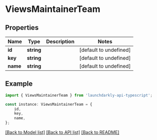 # ViewsMaintainerTeam


## Properties

Name | Type | Description | Notes
------------ | ------------- | ------------- | -------------
**id** | **string** |  | [default to undefined]
**key** | **string** |  | [default to undefined]
**name** | **string** |  | [default to undefined]

## Example

```typescript
import { ViewsMaintainerTeam } from 'launchdarkly-api-typescript';

const instance: ViewsMaintainerTeam = {
    id,
    key,
    name,
};
```

[[Back to Model list]](../README.md#documentation-for-models) [[Back to API list]](../README.md#documentation-for-api-endpoints) [[Back to README]](../README.md)
